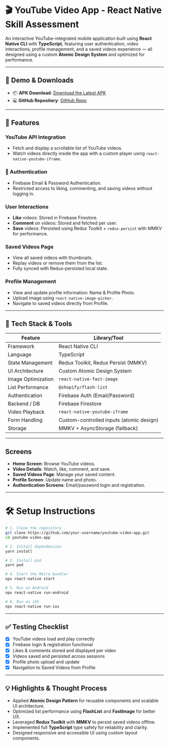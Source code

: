 
# 🎬 YouTube Video App - React Native Skill Assessment

An interactive YouTube-integrated mobile application built using **React Native CLI** with **TypeScript**, featuring user authentication, video interactions, profile management, and a saved videos experience — all designed using a custom **Atomic Design System** and optimized for performance.

---

## 📱 Demo & Downloads

- 📦 **APK Download**: [Download the Latest APK](https://drive.google.com/file/d/1zXR1qx5YIF13INYXDzaC9bxVV3pqcvWl/view?usp=sharing)
- 💻 **GitHub Repository**: [GitHub Repo](https://github.com/IbrahimXplorer/youtube)

---

## 🚀 Features

###  YouTube API Integration
- Fetch and display a scrollable list of YouTube videos.
- Watch videos directly inside the app with a custom player using `react-native-youtube-iframe`.

### 🔐 Authentication
- Firebase Email & Password Authentication.
- Restricted access to liking, commenting, and saving videos without logging in.

###  User Interactions
- **Like** videos: Stored in Firebase Firestore.
- **Comment** on videos: Stored and fetched per user.
- **Save** videos: Persisted using Redux Toolkit + `redux-persist` with MMKV for performance.

###  Saved Videos Page
- View all saved videos with thumbnails.
- Replay videos or remove them from the list.
- Fully synced with Redux-persisted local state.

###  Profile Management
- View and update profile information: Name & Profile Photo.
- Upload image using `react-native-image-picker`.
- Navigate to saved videos directly from Profile.

---

## 🧠 Tech Stack & Tools

| Feature                    | Library/Tool                             |
|---------------------------|------------------------------------------|
| Framework                 | React Native CLI                         |
| Language                  | TypeScript                               |
| State Management          | Redux Toolkit, Redux Persist (MMKV)      |
| UI Architecture           | Custom Atomic Design System              |
| Image Optimization        | `react-native-fast-image`                |
| List Performance          | `@shopify/flash-list`                    |
| Authentication            | Firebase Auth (Email/Password)           |
| Backend / DB              | Firebase Firestore                       |
| Video Playback            | `react-native-youtube-iframe`            |
| Form Handling             | Custom-controlled inputs (atomic design) |
| Storage                   | MMKV + AsyncStorage (fallback)           |

---

##  Screens

- **Home Screen**: Browse YouTube videos.
- **Video Details**: Watch, like, comment, and save.
- **Saved Videos Page**: Manage your saved content.
- **Profile Screen**: Update name and photo.
- **Authentication Screens**: Email/password login and registration.

---

# 🛠️ Setup Instructions

```bash
# 1. Clone the repository
git clone https://github.com/your-username/youtube-video-app.git
cd youtube-video-app

# 2. Install dependencies
yarn install

# 3. Install pod
yarn pod

# 4. Start the Metro bundler
npx react-native start

# 5. Run on Android
npx react-native run-android

# 6. Run on iOS
npx react-native run-ios
```

---

## ✅ Testing Checklist

- [x] YouTube videos load and play correctly
- [x] Firebase login & registration functional
- [x] Likes & comments stored and displayed per video
- [x] Videos saved and persisted across sessions
- [x] Profile photo upload and update
- [x] Navigation to Saved Videos from Profile

---

## 💡 Highlights & Thought Process

- Applied **Atomic Design Pattern** for reusable components and scalable UI architecture.
- Optimized list performance using **FlashList** and **FastImage** for better UX.
- Leveraged **Redux Toolkit** with **MMKV** to persist saved videos offline.
- Implemented full **TypeScript** type safety for reliability and clarity.
- Designed responsive and accessible UI using custom layout components.
